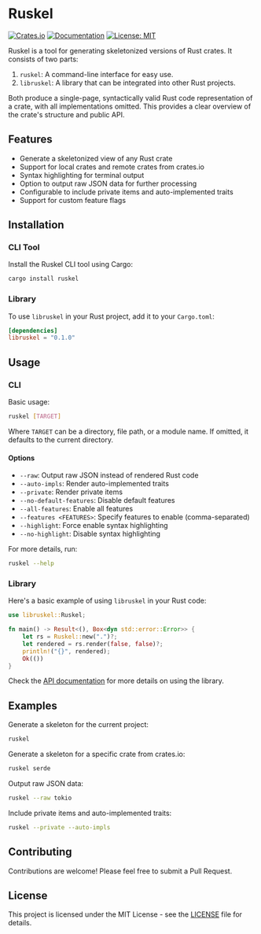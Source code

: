 # Ruskel

[![Crates.io](https://img.shields.io/crates/v/ruskel.svg)](https://crates.io/crates/ruskel)
[![Documentation](https://docs.rs/ruskel/badge.svg)](https://docs.rs/ruskel)
[![License: MIT](https://img.shields.io/badge/License-MIT-yellow.svg)](https://opensource.org/licenses/MIT)

Ruskel is a tool for generating skeletonized versions of Rust crates. It
consists of two parts:

1. `ruskel`: A command-line interface for easy use.
2. `libruskel`: A library that can be integrated into other Rust projects.

Both produce a single-page, syntactically valid Rust code representation of a
crate, with all implementations omitted. This provides a clear overview of the
crate's structure and public API.

## Features

- Generate a skeletonized view of any Rust crate
- Support for local crates and remote crates from crates.io
- Syntax highlighting for terminal output 
- Option to output raw JSON data for further processing
- Configurable to include private items and auto-implemented traits
- Support for custom feature flags

## Installation

### CLI Tool

Install the Ruskel CLI tool using Cargo:

```sh
cargo install ruskel
```

### Library

To use `libruskel` in your Rust project, add it to your `Cargo.toml`:

```toml
[dependencies]
libruskel = "0.1.0"
```

## Usage

### CLI

Basic usage:

```sh
ruskel [TARGET]
```

Where `TARGET` can be a directory, file path, or a module name. If omitted, it defaults to the current directory.

#### Options

- `--raw`: Output raw JSON instead of rendered Rust code
- `--auto-impls`: Render auto-implemented traits
- `--private`: Render private items
- `--no-default-features`: Disable default features
- `--all-features`: Enable all features
- `--features <FEATURES>`: Specify features to enable (comma-separated)
- `--highlight`: Force enable syntax highlighting
- `--no-highlight`: Disable syntax highlighting

For more details, run:

```sh
ruskel --help
```

### Library

Here's a basic example of using `libruskel` in your Rust code:

```rust
use libruskel::Ruskel;

fn main() -> Result<(), Box<dyn std::error::Error>> {
    let rs = Ruskel::new(".")?;
    let rendered = rs.render(false, false)?;
    println!("{}", rendered);
    Ok(())
}
```

Check the [API documentation](https://docs.rs/libruskel) for more details on using the library.

## Examples

Generate a skeleton for the current project:

```sh
ruskel
```

Generate a skeleton for a specific crate from crates.io:

```sh
ruskel serde
```

Output raw JSON data:

```sh
ruskel --raw tokio
```

Include private items and auto-implemented traits:

```sh
ruskel --private --auto-impls
```

## Contributing

Contributions are welcome! Please feel free to submit a Pull Request.

## License

This project is licensed under the MIT License - see the [LICENSE](LICENSE) file for details.

